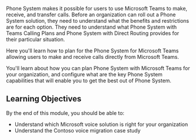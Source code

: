 Phone System makes it possible for users to use Microsoft Teams to make, receive, and transfer calls. Before an organization can roll out a Phone System solution, they need to understand what the benefits and restrictions are for each option. They need to understand what Phone System with Teams Calling Plans and Phone System with Direct Routing provides for their particular situation.

Here you'll learn how to plan for the Phone System for Microsoft Teams allowing users to make and receive calls directly from Microsoft Teams.

You'll learn about how you can plan Phone System with Microsoft Teams for your organization, and configure what are the key Phone System capabilities that will enable you to get the best out of Phone System.

## Learning Objectives

By the end of this module, you should be able to:

- Understand which Microsoft voice solution is right for your organization
- Understand the Contoso voice migration case study

